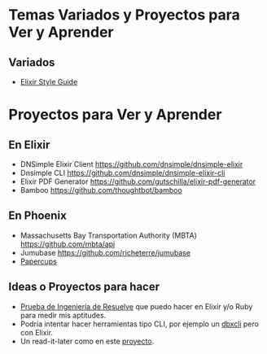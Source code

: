 # Temas Variados y Proyectos para Ver y Aprender

## Variados
- [Elixir Style Guide](https://github.com/christopheradams/elixir_style_guide)


# Proyectos para Ver y Aprender
## En Elixir
- DNSimple Elixir Client https://github.com/dnsimple/dnsimple-elixir
- Dnsimple CLI https://github.com/dnsimple/dnsimple-elixir-cli
- Elixir PDF Generator https://github.com/gutschilla/elixir-pdf-generator
- Bamboo https://github.com/thoughtbot/bamboo
## En Phoenix
- Massachusetts Bay Transportation Authority (MBTA) https://github.com/mbta/api
- Jumubase https://github.com/richeterre/jumubase
- [Papercups](https://github.com/papercups-io/papercups)


## Ideas o Proyectos para hacer
- [Prueba de Ingeniería de Resuelve](https://github.com/resuelve/prueba-ing-backend) que puedo hacer en Elixir y/o Ruby para medir mis aptitudes.
- Podría intentar hacer herramientas tipo CLI, por ejemplo un [dbxcli](https://github.com/dropbox/dbxcli) pero con Elixir.
- Un read-it-later como en este [proyecto](https://dev.to/oliverandrich/learn-elixir-and-phoenix-by-building-a-read-it-later-service-project-setup-3d1c).

